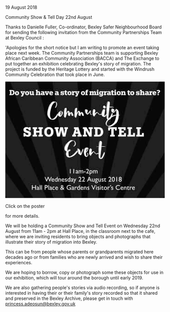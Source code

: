 19 August 2018

Community Show & Tell Day 22nd August

Thanks to Danielle Fuller, Co-ordinator, Bexley Safer Neighbourhood Board for sending the following invitation from the Community Partnerships Team at Bexley Council :

'Apologies for the short notice but I am writing to promote an event taking place next week. The Community Partnerships team is supporting Bexley African Caribbean Community Association (BACCA) and The Exchange to put together an exhibition celebrating Bexley's story of migration. The project is funded by the Heritage Lottery and started with the Windrush Community Celebration that took place in June.

[](http://www.northcrayresidents.org.uk/posters/poster198.pdf)

![Image](images/nm0551_1.gif)

Click on the poster

for more details.

We will be holding a Community Show and Tell Event on Wednesday 22nd August from 11am - 2pm at Hall Place, in the classroom next to the cafe, where we are inviting residents to bring objects and photographs that illustrate their story of migration into Bexley.

This can be from people whose parents or grandparents migrated here decades ago or from families who are newly arrived and wish to share their experiences.

We are hoping to borrow, copy or photograph some these objects for use in our exhibition, which will tour around the borough until early 2019.

We are also gathering people's stories via audio recording, so if anyone is interested in having their or their family's story recorded so that it shared and preserved in the Bexley Archive, please get in touch with [princess.adeosun@bexley.gov.uk](mailto:princess.adeosun@bexley.gov.uk)
